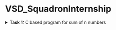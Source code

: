 # VSD_SquadronInternship

<details>
<summary><b>Task 1:</b> C based program for sum of n numbers</summary>   
<br>

</details>
